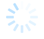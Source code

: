 ```yaml
---
bg_image: images/stock-vector-horizontal-banner-with-hands-typing-on-computer-and-various-office-supplies-drawn-with-contour-1090844168.jpg
description: 
draft: false
layout: post
menu:
  main:
    parent: More
    name: "กำหนดการ"
    weight: 3
title: กำหนดการเปิดการฝึกอบรม
---
```



<style>
/*************************
 * GRID SCHEDULE LAYOUT
 *************************/
@media screen and (min-width:700px) {
  .schedule {
    display: grid;
    grid-gap: 1em;
    grid-template-rows:
      [tracks] auto
      [time-0900] auto
      [time-0905] auto
      [time-0920] auto
      [time-0935] auto
      [time-0950] auto
      [time-1000] auto
      [time-1010] auto;
      /* Note 1:
      Use 24hr time for gridline names for simplicity

      Note 2: Use "auto" instead of "1fr" for a more compact schedule where height of a slot is not proportional to the session length. Implementing a "compact" shortcode attribute might make sense for this!
      Try 0.5fr for more compact equal rows. I don't quite understand how that works :)
      */
    
    grid-template-columns:
      [times] 4em
      [track-1-start] 1fr
      [track-1-end track-2-start] 1fr
      [track-2-end track-3-start] 1fr
      [track-3-end track-4-start] 1fr
      [track-4-end];
  }
}

.time-slot {
  grid-column: times;
}

.track-slot {
  display: none; /* hidden on small screens and browsers without grid support */
}

@supports( display:grid ) {
  @media screen and (min-width:700px) {
    .track-slot {
      display: block;
      padding: 10px 5px 5px;
      position: sticky;
      top: 0;
      z-index: 1000;
      background-color: rgba(255,255,255,.9);
    }
  }
}

/* Small-screen & fallback styles */
.session {
  margin-bottom:  1em;
}

@supports( display:grid ) {
  @media screen and (min-width: 700px) {
    .session {
      margin: 0;
    } 
  }
}

/*************************
 * VISUAL STYLES
 * Design-y stuff ot particularly important to the demo
 *************************/
body {
  padding: 50px;
  max-width: auto;
  margin: 0 auto;
  line-height: 1.5;
}

.session {
  padding: .5em;
  border-radius: 2px;
  font-size: 14px;
  box-shadow:
    rgba(255,255,255,.6) 1px 1px 0,
    rgba(0,0,0,.3) 4px 4px 0;
}

.session-title,
.session-time,
.session-track,
.session-presenter {
  display: block;
}

.session-title,
.time-slot {
  margin: 0;
  font-size: 1em;
}

.session-title a {
  color: #fff;
  text-decoration-style: dotted;
  
  &:hover {
    font-style: italic;
  }
  
  &:focus {
    outline: 2px dotted rgba(255,255,255,.8);
  }
}

.track-slot,
.time-slot {
  font-weight: bold;
  font-size:.75em;
}

.track-1 {
  background-color: #202C39;
  color: #fff;
}

.track-2 {
  background-color: #6F1D1B;
  color: #fff;
}

.track-3 {
  background-color: #A9B18F;
  color: #fff;
}

.track-4 {
  background-color: #888098;
  color: #fff;
}

.track-all {
  display: flex;
  justify-content: center;
  align-items: center;
  background: #C17C74;
  color: #000;
  box-shadow: none;
}

.text {
  max-width: auto;
  font-size: 18px;
  margin: 0 auto 50px;
}

.meta {
  color: #555;
  font-style: italic;
}

.meta a {
  color: #555;
}

hr {
  margin: 40px 0;
}
</style>


### หลักสูตรการคิดออกแบบ การโค้ชชิ่ง และการจัดชั้นเรียนนวัตกรรม เพื่อสร้างและยกระดับทักษะ   การทำงานของบุคลากรทางการศึกษาสำหรับการเรียนรู้ออนไลน์และออฟไลน์

วันอาทิตย์ที่ 4 กรกฎาคม พ.ศ. 2564  

เวลา 09.00-10.00 น. 

พิธีเปิดจัดผ่านระบบออนไลน์ ผู้เรียน/ผู้สนใจ สามารถเข้าร่วมได้โดยคลิ้กที่ช่องทางด้านล่าง

<a href=""><btn-main class="btn-main button1">เข้าร่วมพิธีเปิดการฝึกอบรม</button></a>


<div class="text">
  

  <hr>
  
</div>

<div class="schedule" aria-labelledby="schedule-heading">
  
  <h2 class="time-slot" style="grid-row: time-0900;">9:00am</h2>

  <div class="session session-1 track-1" style="grid-column: track-1-start / track-4-end; grid-row: time-0900 / time-0905;">
    <h3 class="session-title"><a href="#">การกล่าวรายงานฝึกอบรมตามหลักสูตร</a></h3>
    <span class="session-time">9:00 - 9:05</span>
    <span class="session-presenter">โดย คณบดีคณะครุศาสตร์ จุฬาลงกรณ์มหาวิทยาลัย</br> รองศาสตราจารย์ ดร.ศิริเดช สุชีวะ</span>
  </div>
  

  <h2 class="time-slot" style="grid-row: time-0905;">9:05am</h2>
  
  <div class="session session-2 track-2" style="grid-column: track-1-start / track-4-end; grid-row: time-0905 / time-0920;">
    <h3 class="session-title">โครงการบัณฑิตพันธุ์ใหม่และกำลังคนที่มีสมรรถนะ </br> เพื่อตอบโจทย์ภาคการผลิตตามนโยบายการปฏิรูปการอุดมศึกษาไทย</h3>
    <span class="session-time">9:00 - 9:20</span>
    <span class="session-track">โดย ประธานคณะอนุกรรมการบริหารโครงการบัณฑิตพันธุ์ใหม่เพื่อสร้างกำลังคนที่มีสมรรถนะสูงฯ</span>
    <span class="session-presenter">โดย รองศาสตราจารย์ ดร.บัณฑิต ทิพากร</span>
  </div>
  
  <h2 class="time-slot" style="grid-row: time-0920;">09:20am</h2>
  
  <div class="session session-3 track-3" style="grid-column: track-1-start / track-4-end; grid-row: time-0920 / time-0935;">
    <h3 class="session-title"><a href="#">การสร้างและยกระดับทักษะการทำงานของครูและบุคลากรทางการศึกษา </br> ที่เน้นทักษะในศตวรรษที่ 21 สำหรับการจัดการเรียนรู้</a></h3>
    <span class="session-time">10:30 - 11:30</span>
    <span class="session-track">โดย ปลัดกระทรวงศึกษาธิการ</span>
    <span class="session-presenter">นายสุภัทร จำปาทอง</span>
  </div>
  

  
  <h2 class="time-slot" style="grid-row: time-0935;">09:35am</h2>
  
  <div class="session session-4 track-4" style="grid-column: track-1-start / track-4-end; grid-row: time-0935 / time-0950;">
    <h3 class="session-title"><a href="#">พันธกิจของจุฬาลงกรณ์มหาวิทยาลัยในการพัฒนาครูและบุคลากรทางการศึกษา ตามนโยบายการปฏิรูปการอุดมศึกษาไทย</a></h3>
    <span class="session-time">09:35-09:50</span>
    <span class="session-track">โดย รองอธิการบดี ด้านวิชาการและการเชื่อมโยงกับสังคม </span>
    <span class="session-presenter">ศาสตราจารย์ ดร. ปาริชาติ สถาปิตานนท์ </span>
  </div>
  
  <h2 class="time-slot" style="grid-row: time-0950;">09:50am</h2>
  
  <div class="session session-5 track-all" style="grid-column: track-1-start / track-4-end; grid-row: time-0950 / time-1000;">
    <h3 class="session-title"><a href="#">ประธานในพิธีกล่าวเปิดงาน</a></h3>

  </div>
  
</div>


<style type="text/css" media="screen">
    /* Example 2 (login form) */
    .login-block{
      position: fixed;
      background: #fff;
      width: 100%;
      height: 100%;
      top: 0;
      left: 0;
    }

    .login_form{
      width: 450px;
      margin: 0 auto;
    }

    .login_form .input{
      padding: 5px;
      border: 1px black solid;
    }

    .login_form.modal {
      border-radius: 0;
      line-height: 18px;
      padding: 0;
      font-family: "Lucida Grande", Verdana, sans-serif;
    }

    .login_form h3 {
      margin: 0;
      padding: 10px;
      color: #fff;
      font-size: 14px;
      background: -moz-linear-gradient(top, #2e5764, #1e3d47);
      background: -webkit-gradient(linear,left bottom,left top,color-stop(0, #1e3d47),color-stop(1, #2e5764));
    }

    .login_form.modal p { padding: 20px 30px; border-bottom: 1px solid #ddd; margin: 0;
      background: -webkit-gradient(linear,left bottom,left top,color-stop(0, #eee),color-stop(1, #fff));
      overflow: hidden;
    }
    .login_form.modal p:last-child { border: none; }
    .login_form.modal p label { float: left; font-weight: bold; color: #333; font-size: 13px; width: 110px; line-height: 22px; }
    .login_form.modal p input[type="text"],
    .login_form.modal p input[type="password"] {
      font: normal 12px/18px "Lucida Grande", Verdana;
      padding: 3px;
      border: 1px solid #ddd;
      width: 200px;
    }

    .lds-spinner {
      color: official;
      display: block;
      position: relative;
      width: 80px;
      height: 80px;
      margin: 0 auto;
    }
    .lds-spinner div {
      transform-origin: 40px 40px;
      animation: lds-spinner 1.2s linear infinite;
    }
    .lds-spinner div:after {
      content: " ";
      display: block;
      position: absolute;
      top: 3px;
      left: 37px;
      width: 6px;
      height: 18px;
      border-radius: 20%;
      background: #BAE1FF;
    }
    .lds-spinner div:nth-child(1) {
      transform: rotate(0deg);
      animation-delay: -1.1s;
    }
    .lds-spinner div:nth-child(2) {
      transform: rotate(30deg);
      animation-delay: -1s;
    }
    .lds-spinner div:nth-child(3) {
      transform: rotate(60deg);
      animation-delay: -0.9s;
    }
    .lds-spinner div:nth-child(4) {
      transform: rotate(90deg);
      animation-delay: -0.8s;
    }
    .lds-spinner div:nth-child(5) {
      transform: rotate(120deg);
      animation-delay: -0.7s;
    }
    .lds-spinner div:nth-child(6) {
      transform: rotate(150deg);
      animation-delay: -0.6s;
    }
    .lds-spinner div:nth-child(7) {
      transform: rotate(180deg);
      animation-delay: -0.5s;
    }
    .lds-spinner div:nth-child(8) {
      transform: rotate(210deg);
      animation-delay: -0.4s;
    }
    .lds-spinner div:nth-child(9) {
      transform: rotate(240deg);
      animation-delay: -0.3s;
    }
    .lds-spinner div:nth-child(10) {
      transform: rotate(270deg);
      animation-delay: -0.2s;
    }
    .lds-spinner div:nth-child(11) {
      transform: rotate(300deg);
      animation-delay: -0.1s;
    }
    .lds-spinner div:nth-child(12) {
      transform: rotate(330deg);
      animation-delay: 0s;
    }
    @keyframes lds-spinner {
      0% {
        opacity: 1;
      }
      100% {
        opacity: 0;
      }
    }

    #iderrorlogin{
      color: #FF9AA2;
    }

  </style>
<!-- Remember to include jQuery :) -->
<script src="https://cdnjs.cloudflare.com/ajax/libs/jquery/3.0.0/jquery.min.js"></script>

<div class="login-block" id="loginblock">
<!-- Modal HTML embedded directly into document -->
<div  id="ldsspinne" class="lds-spinner"><div></div><div></div><div></div><div></div><div></div><div></div><div></div><div></div><div></div><div></div><div></div><div></div></div>

<div class="login_form" style="display:none">
  <h3>Please login to continue</h3>
  <div class="input">
    <p><label>Username:</label><input id="idusernamelogin" type="text" /></p>
    <p><label>Password:</label><input id="idpasswordlogin" type="password" /></p>
    <p><input id="idbuttonlogin" type="button" value="Login" /></p>
    <p id="iderrorlogin"></p>
  </div>
</div>
</div>
<script type="text/javascript">
  $(document).ready(function(){
    $("body").append($("#loginblock"));
    $.ajax({
        type: 'GET',
        url: '/.netlify/functions/server/api/profile',
        beforeSend: function(xhr) {
          if (localStorage.token) {
            xhr.setRequestHeader('Authorization', 'Bearer ' + localStorage.token);
          }
        },
        success: function(data) {
            $("#loginblock").hide();
            $("#navigation ul.nav").append("<li id='idlogout'><a href='javascript:void(0)'>Logout</a></li>");
             $("#idlogout").click(function() {
               var confirmmsg = confirm("Are you sure to Logout?");
               if(confirmmsg){
                localStorage.clear();
                window.location.href="/";
              }
            });
        },
        error: function() {
          $("#ldsspinne").hide();
          $(".login_form").removeAttr('style');
          //$("#iderrorlogin").text("Sorry, you are not logged in.");
        }
      });
    $("#idbuttonlogin").click(function(){
      $("#iderrorlogin").text("");
      // console.log("username : ", $("#idusernamelogin").val());
      // console.log("password : ", $("#idpasswordlogin").val());
      $("#ldsspinne").show();
      $(".login_form").hide();
      $.ajax({
        type: "POST",
        url: "/.netlify/functions/server/login",
        data: {
          username: $("#idusernamelogin").val(),
          password: $("#idpasswordlogin").val()
        },
        success: function(data) {
          localStorage.token = data.token;
          //alert('Got a token from the server! Token: ' + data.token);
          $("#loginblock").hide();
          $("#navigation ul.nav").append("<li id='idlogout'><a href='javascript:void(0)'>Logout</a></li>");
             $("#idlogout").click(function() {
               var confirmmsg = confirm("Are you sure to Logout?");
               if(confirmmsg){
                localStorage.clear();
                window.location.href="/";
              }
            });
        },
        error: function() {
          $("#ldsspinne").hide();
          $(".login_form").show();
          $("#iderrorlogin").text("Login Failed");
        }
      });
      return false;
    });
  });
</script>